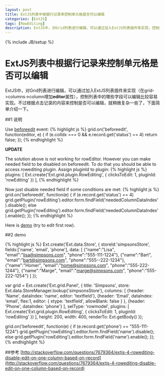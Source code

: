 ```yaml
---
layout: post
title: ExtJS列表中根据行记录来控制单元格是否可以编辑
categories: [ExtJS]
tags: [RowEditing]
description: ExtJS中，对Grid列表进行编辑，可以通过加入ExtJS列表插件来实现，控制列表中的哪些字段可以编辑比较容易实现。不过根据点击记录的内容来控制是否可以编辑，就稍微复杂一些了
---
```

{% include JB/setup %}
# ExtJS列表中根据行记录来控制单元格是否可以编辑
ExtJS中，对Grid列表进行编辑，可以通过加入ExtJS列表插件来实现（在grid->columns->column增加<strong>editor</strong>属性），控制列表中的哪些字段可以编辑比较容易实现。不过根据点击记录的内容来控制是否可以编辑，就稍微复杂一些了，下面简单介绍一下。

##1 说明

Use [beforeedit](http://docs.sencha.com/ext-js/4-0/#!/api/Ext.grid.plugin.RowEditing-event-beforeedit) event:
{% highlight js %}
grid.on('beforeedit', function(editor, e) {
  if (e.colIdx === 0 && e.record.get('status') == 4)
    return false;
});
{% endhighlight %}

<strong>UPDATE</strong>

The solution above is not working for rowEditor.
However you can make needed field to be disabled on beforeedit. To do that you should be able to access rowediting plugin. Assign pluginId to plugin:
{% highlight js %}
plugins: [
    Ext.create('Ext.grid.plugin.RowEditing', {
        clicksToEdit: 1,
        pluginId: 'rowEditing'
    })
],
{% endhighlight %}

Now just disable needed field if some conditions are met:
{% highlight js %}
grid.on('beforeedit', function(e) {
    if (e.record.get('status') == 4)
        grid.getPlugin('rowEditing').editor.form.findField('neededColumnDataIndex').disable();
    else
        grid.getPlugin('rowEditing').editor.form.findField('neededColumnDataIndex').enable();
});
{% endhighlight %}

Here is [demo](http://jsfiddle.net/molecule/4Mftm/) (try to edit first row).

##2 demo

{% highlight js %}
Ext.create('Ext.data.Store', {
    storeId:'simpsonsStore',
    fields:['name', 'email', 'phone'],
    data: [
        {"name":"Lisa", "email":"lisa@simpsons.com", "phone":"555-111-1224"},
        {"name":"Bart", "email":"bart@simpsons.com", "phone":"555--222-1234"},
        {"name":"Homer", "email":"home@simpsons.com", "phone":"555-222-1244"},
        {"name":"Marge", "email":"marge@simpsons.com", "phone":"555-222-1254"}
    ]
});

var grid = Ext.create('Ext.grid.Panel', {
    title: 'Simpsons',
    store: Ext.data.StoreManager.lookup('simpsonsStore'),
    columns: [
        {header: 'Name',  dataIndex: 'name', editor: 'textfield'},
        {header: 'Email', dataIndex: 'email', flex:1,
            editor: {
                xtype: 'textfield',
                allowBlank: false
            }
        },
        {header: 'Phone', dataIndex: 'phone'}
    ],
    selType: 'rowmodel',
    plugins: [
        Ext.create('Ext.grid.plugin.RowEditing', {
            clicksToEdit: 1,
            pluginId: 'rowEditing'
        })
    ],
    height: 200,
    width: 400,
    renderTo: Ext.getBody()
});

grid.on('beforeedit', function(e) {
    if (e.record.get('phone') == "555-111-1224")
        grid.getPlugin('rowEditing').editor.form.findField('name').disable();
    else
        grid.getPlugin('rowEditing').editor.form.findField('name').enable();
});
{% endhighlight %}

##参考
[http://stackoverflow.com/questions/7679364/extjs-4-rowediting-disable-edit-on-one-column-based-on-record](http://stackoverflow.com/questions/7679364/extjs-4-rowediting-disable-edit-on-one-column-based-on-record)